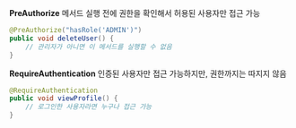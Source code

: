 
**PreAuthorize**
메서드 실행 전에 권한을 확인해서 허용된 사용자만 접근 가능
```Java
@PreAuthorize("hasRole('ADMIN')")
public void deleteUser() {
    // 관리자가 아니면 이 메서드를 실행할 수 없음
}
```

**RequireAuthentication**
인증된 사용자만 접근 가능하지만, 권한까지는 따지지 않음
```Java
@RequireAuthentication
public void viewProfile() {
    // 로그인한 사용자라면 누구나 접근 가능
}
```

